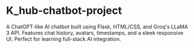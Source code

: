 # K_hub-chatbot-project
 A ChatGPT-like AI chatbot built using Flask, HTML/CSS, and Groq's LLaMA 3 API. Features chat history, avatars, timestamps, and a sleek responsive UI. Perfect for learning full-stack AI integration.
